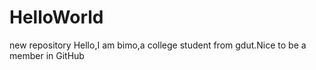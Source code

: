 # HelloWorld
new repository
Hello,I am bimo,a college student from gdut.Nice to be a member in GitHub
